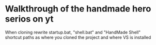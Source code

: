 # Walkthrough of the handmade hero serios on yt

When cloning rewrite startup.bat, "shell.bat" and "HandMade Shell" shortcut paths as where you cloned the project and where VS is installed
